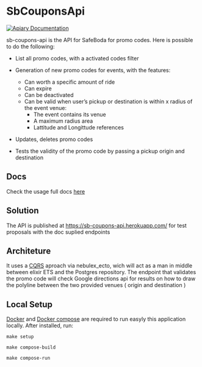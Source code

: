 # SbCouponsApi

[![Apiary Documentation](https://img.shields.io/badge/Apiary-Documented-blue.svg)](https://sbcouponsapi.docs.apiary.io/)


sb-coupons-api is the API for SafeBoda for promo codes. Here is possible to do the following:
* List all promo codes, with a activated codes filter

* Generation of new promo codes for events, with the features:
    * Can worth a specific amount of ride
    * Can expire
    * Can be deactivated
    * Can be valid when user’s pickup or destination is within x radius of the event venue:
        * The event contains its venue
        * A maximum radius area
        * Lattitude and Longittude references

* Updates, deletes promo codes

* Tests the validity of the promo code by passing a pickup origin and destination

## Docs
Check the usage full docs [here](https://sbcouponsapi.docs.apiary.io/)

## Solution

The API is published at https://sb-coupons-api.herokuapp.com/ for test proposals with the doc suplied endpoints

## Architeture
It uses a [CQRS](https://martinfowler.com/bliki/CQRS.html) aproach via nebulex_ecto, wich will act as a man in middle between elixir ETS and the Postgres repository.
The endpoint that validates the promo code will check Google directions api for results on how to draw the polyline between the two provided venues ( origin and destination )

## Local Setup

[Docker](https://docs.docker.com/install/) and [Docker compose](https://docs.docker.com/compose/install/) are required to run easyly this application locally. After installed, run:

```make setup```

```make compose-build```

```make compose-run```
